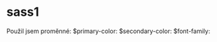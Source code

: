 # sass1
Použil jsem proměnné: $primary-color:
                      $secondary-color:
                      $font-family:
